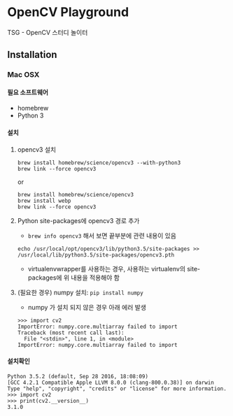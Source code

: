 # OpenCV Playground

TSG - OpenCV 스터디 놀이터

## Installation

### Mac OSX

#### 필요 소프트웨어

  * homebrew
  * Python 3

#### 설치

1. opencv3 설치

	```
	brew install homebrew/science/opencv3 --with-python3
	brew link --force opencv3
	```

	or

	```
	brew install homebrew/science/opencv3
	brew install webp
	brew link --force opencv3
	```

2. Python site-packages에 opencv3 경로 추가

	* `brew info opencv3` 해서 보면 끝부분에 관련 내용이 있음

	```
	echo /usr/local/opt/opencv3/lib/python3.5/site-packages >> /usr/local/lib/python3.5/site-packages/opencv3.pth
	```

	  * virtualenvwrapper를 사용하는 경우, 사용하는 virtualenv의 site-packages에 위 내용을 적용해야 함

3. (필요한 경우) numpy 설치: `pip install numpy`

	* numpy 가 설치 되지 않은 경우 아래 에러 발생

	```
	>>> import cv2
	ImportError: numpy.core.multiarray failed to import
	Traceback (most recent call last):
	  File "<stdin>", line 1, in <module>
	ImportError: numpy.core.multiarray failed to import
	```

#### 설치확인

```
Python 3.5.2 (default, Sep 28 2016, 18:08:09)
[GCC 4.2.1 Compatible Apple LLVM 8.0.0 (clang-800.0.38)] on darwin
Type "help", "copyright", "credits" or "license" for more information.
>>> import cv2
>>> print(cv2.__version__)
3.1.0
```

